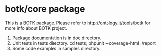 botk/core package
=================
This is a BOTK package. Please refer to http://ontology.it/tools/botk for more info
about BOTK project.

1. Package documentation is in doc directory.
2. Unit tests in tests directory.
    cd tests; phpunit --coverage-html ./report
3. Some code examples in samples directory.